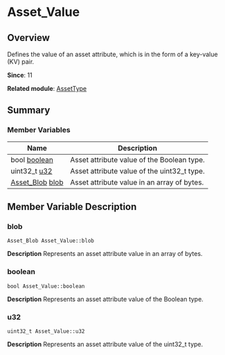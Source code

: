 # Asset_Value


## Overview

Defines the value of an asset attribute, which is in the form of a key-value (KV) pair.

**Since**: 11

**Related module**: [AssetType](_asset_type.md)


## Summary


### Member Variables

| Name| Description|
| -------- | -------- |
| bool [boolean](#boolean) | Asset attribute value of the Boolean type. |
| uint32_t [u32](#u32) | Asset attribute value of the uint32_t type. |
| [Asset_Blob](_asset___blob.md) [blob](#blob) | Asset attribute value in an array of bytes. |


## Member Variable Description


### blob

```
Asset_Blob Asset_Value::blob
```
**Description**
Represents an asset attribute value in an array of bytes.


### boolean

```
bool Asset_Value::boolean
```
**Description**
Represents an asset attribute value of the Boolean type.


### u32

```
uint32_t Asset_Value::u32
```
**Description**
Represents an asset attribute value of the uint32_t type.
